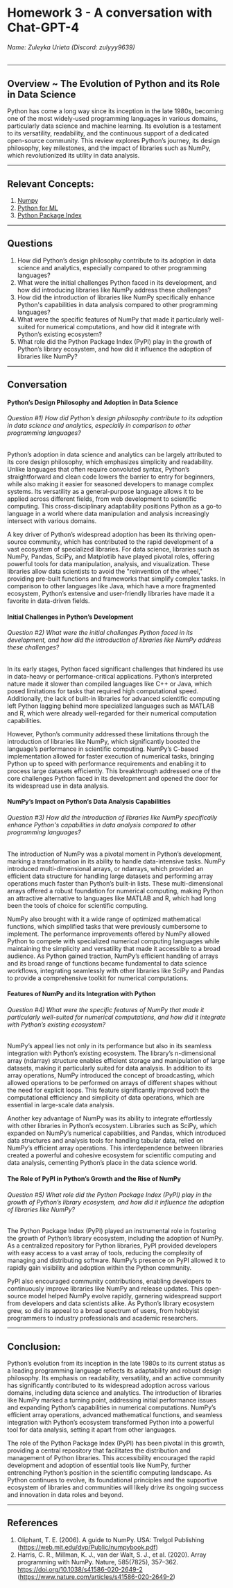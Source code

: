 # Homework 3 - A conversation with Chat-GPT-4
###### Name: Zuleyka Urieta (Discord: zulyyy9639)
*** 
## Overview ~ The Evolution of Python and its Role in Data Science

Python has come a long way since its inception in the late 1980s, becoming one of the most widely-used programming languages in various domains, particularly data science and machine learning. Its evolution is a testament to its versatility, readability, and the continuous support of a dedicated open-source community. This review explores Python’s journey, its design philosophy, key milestones, and the impact of libraries such as NumPy, which revolutionized its utility in data analysis.

---
## Relevant Concepts: 
1. [Numpy](https://numpy.org/doc/stable/user/whatisnumpy.html)
2. [Python for ML](https://www.turing.com/kb/why-python-is-widely-used-for-machine-learning)
3. [Python Package Index](https://en.wikipedia.org/wiki/Python_Package_Index#:~:text=The%20Python%20Package%20Index%2C%20abbreviated,the%20CRAN%20repository%20for%20R.)

---
## Questions

1) How did Python’s design philosophy contribute to its adoption in data science and analytics, especially compared to other programming languages? <br>
2) What were the initial challenges Python faced in its development, and how did introducing libraries like NumPy address these challenges? <br>
3) How did the introduction of libraries like NumPy specifically enhance Python's capabilities in data analysis compared to other programming languages? <br>
4) What were the specific features of NumPy that made it particularly well-suited for numerical computations, and how did it integrate with Python’s existing ecosystem? <br>
5) What role did the Python Package Index (PyPI) play in the growth of Python’s library ecosystem, and how did it influence the adoption of libraries like NumPy? <br>

---
## Conversation 
#### Python’s Design Philosophy and Adoption in Data Science

###### <em> Question #1) How did Python’s design philosophy contribute to its adoption in data science and analytics, especially in comparison to other programming languages? </em>

Python’s adoption in data science and analytics can be largely attributed to its core design philosophy, which emphasizes simplicity and readability. Unlike languages that often require convoluted syntax, Python’s straightforward and clean code lowers the barrier to entry for beginners, while also making it easier for seasoned developers to manage complex systems. Its versatility as a general-purpose language allows it to be applied across different fields, from web development to scientific computing. This cross-disciplinary adaptability positions Python as a go-to language in a world where data manipulation and analysis increasingly intersect with various domains.

A key driver of Python’s widespread adoption has been its thriving open-source community, which has contributed to the rapid development of a vast ecosystem of specialized libraries. For data science, libraries such as NumPy, Pandas, SciPy, and Matplotlib have played pivotal roles, offering powerful tools for data manipulation, analysis, and visualization. These libraries allow data scientists to avoid the "reinvention of the wheel," providing pre-built functions and frameworks that simplify complex tasks. In comparison to other languages like Java, which have a more fragmented ecosystem, Python’s extensive and user-friendly libraries have made it a favorite in data-driven fields.

#### Initial Challenges in Python’s Development
###### <em> Question #2) What were the initial challenges Python faced in its development, and how did the introduction of libraries like NumPy address these challenges? </em>

In its early stages, Python faced significant challenges that hindered its use in data-heavy or performance-critical applications. Python’s interpreted nature made it slower than compiled languages like C++ or Java, which posed limitations for tasks that required high computational speed. Additionally, the lack of built-in libraries for advanced scientific computing left Python lagging behind more specialized languages such as MATLAB and R, which were already well-regarded for their numerical computation capabilities.

However, Python’s community addressed these limitations through the introduction of libraries like NumPy, which significantly boosted the language’s performance in scientific computing. NumPy’s C-based implementation allowed for faster execution of numerical tasks, bringing Python up to speed with performance requirements and enabling it to process large datasets efficiently. This breakthrough addressed one of the core challenges Python faced in its development and opened the door for its widespread use in data analysis.

#### NumPy’s Impact on Python’s Data Analysis Capabilities
###### <em> Question #3) How did the introduction of libraries like NumPy specifically enhance Python's capabilities in data analysis compared to other programming languages? </em>

The introduction of NumPy was a pivotal moment in Python’s development, marking a transformation in its ability to handle data-intensive tasks. NumPy introduced multi-dimensional arrays, or ndarrays, which provided an efficient data structure for handling large datasets and performing array operations much faster than Python’s built-in lists. These multi-dimensional arrays offered a robust foundation for numerical computing, making Python an attractive alternative to languages like MATLAB and R, which had long been the tools of choice for scientific computing.

NumPy also brought with it a wide range of optimized mathematical functions, which simplified tasks that were previously cumbersome to implement. The performance improvements offered by NumPy allowed Python to compete with specialized numerical computing languages while maintaining the simplicity and versatility that made it accessible to a broad audience. As Python gained traction, NumPy’s efficient handling of arrays and its broad range of functions became fundamental to data science workflows, integrating seamlessly with other libraries like SciPy and Pandas to provide a comprehensive toolkit for numerical computations.

#### Features of NumPy and its Integration with Python
###### <em> Question #4) What were the specific features of NumPy that made it particularly well-suited for numerical computations, and how did it integrate with Python’s existing ecosystem? </em>

NumPy’s appeal lies not only in its performance but also in its seamless integration with Python’s existing ecosystem. The library’s n-dimensional array (ndarray) structure enables efficient storage and manipulation of large datasets, making it particularly suited for data analysis. In addition to its array operations, NumPy introduced the concept of broadcasting, which allowed operations to be performed on arrays of different shapes without the need for explicit loops. This feature significantly improved both the computational efficiency and simplicity of data operations, which are essential in large-scale data analysis.

Another key advantage of NumPy was its ability to integrate effortlessly with other libraries in Python’s ecosystem. Libraries such as SciPy, which expanded on NumPy’s numerical capabilities, and Pandas, which introduced data structures and analysis tools for handling tabular data, relied on NumPy’s efficient array operations. This interdependence between libraries created a powerful and cohesive ecosystem for scientific computing and data analysis, cementing Python’s place in the data science world.

#### The Role of PyPI in Python’s Growth and the Rise of NumPy
###### <em> Question #5) What role did the Python Package Index (PyPI) play in the growth of Python’s library ecosystem, and how did it influence the adoption of libraries like NumPy? </em>

The Python Package Index (PyPI) played an instrumental role in fostering the growth of Python’s library ecosystem, including the adoption of NumPy. As a centralized repository for Python libraries, PyPI provided developers with easy access to a vast array of tools, reducing the complexity of managing and distributing software. NumPy’s presence on PyPI allowed it to rapidly gain visibility and adoption within the Python community.

PyPI also encouraged community contributions, enabling developers to continuously improve libraries like NumPy and release updates. This open-source model helped NumPy evolve rapidly, garnering widespread support from developers and data scientists alike. As Python’s library ecosystem grew, so did its appeal to a broad spectrum of users, from hobbyist programmers to industry professionals and academic researchers.

---
## Conclusion:
Python’s evolution from its inception in the late 1980s to its current status as a leading programming language reflects its adaptability and robust design philosophy. Its emphasis on readability, versatility, and an active community has significantly contributed to its widespread adoption across various domains, including data science and analytics. The introduction of libraries like NumPy marked a turning point, addressing initial performance issues and expanding Python’s capabilities in numerical computations. NumPy’s efficient array operations, advanced mathematical functions, and seamless integration with Python’s ecosystem transformed Python into a powerful tool for data analysis, setting it apart from other languages.

The role of the Python Package Index (PyPI) has been pivotal in this growth, providing a central repository that facilitates the distribution and management of Python libraries. This accessibility encouraged the rapid development and adoption of essential tools like NumPy, further entrenching Python’s position in the scientific computing landscape. As Python continues to evolve, its foundational principles and the supportive ecosystem of libraries and communities will likely drive its ongoing success and innovation in data roles and beyond.

---
## References
1. Oliphant, T. E. (2006). A guide to NumPy. USA: Trelgol Publishing (https://web.mit.edu/dvp/Public/numpybook.pdf)
3. Harris, C. R., Millman, K. J., van der Walt, S. J., et al. (2020). Array programming with NumPy. Nature, 585(7825), 357–362. https://doi.org/10.1038/s41586-020-2649-2 (https://www.nature.com/articles/s41586-020-2649-2)
